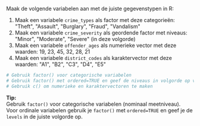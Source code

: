 Maak de volgende variabelen aan met de juiste gegevenstypen in R:

1. Maak een variabele `crime_types` als factor met deze categorieën: "Theft", "Assault", "Burglary", "Fraud", "Vandalism"
2. Maak een variabele `crime_severity` als geordende factor met niveaus: "Minor", "Moderate", "Severe" (in deze volgorde)
3. Maak een variabele `offender_ages` als numerieke vector met deze waarden: 19, 23, 45, 32, 28, 21
4. Maak een variabele `district_codes` als karaktervector met deze waarden: "A1", "B2", "C3", "D4", "E5"

```R
# Gebruik factor() voor categorische variabelen
# Gebruik factor() met ordered=TRUE en geef de niveaus in volgorde op voor ordinale variabelen
# Gebruik c() om numerieke en karaktervectoren te maken
```

**Tip:**  
Gebruik `factor()` voor categorische variabelen (nominaal meetniveau).  
Voor ordinale variabelen gebruik je `factor()` met `ordered=TRUE` en geef je de `levels` in de juiste volgorde op.
